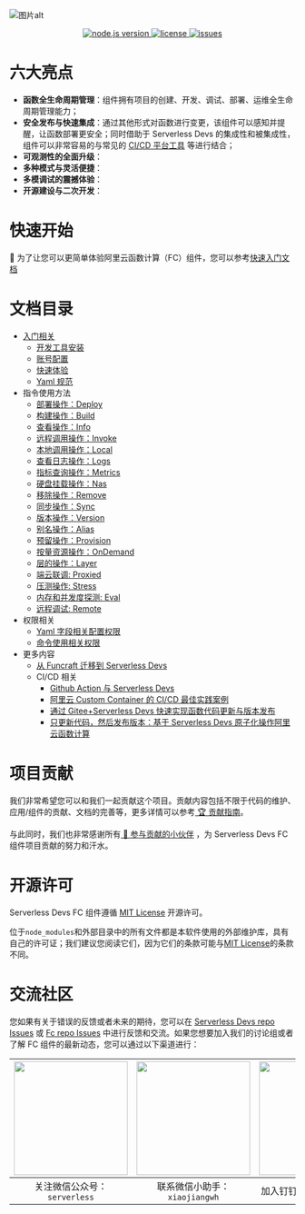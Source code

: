 ![图片alt](https://serverless-article-picture.oss-cn-hangzhou.aliyuncs.com/1635756716877_20211101085157044368.png)
<p align="center">
  <a href="https://nodejs.org/en/">
    <img src="https://img.shields.io/badge/node-%3E%3D%2010.8.0-brightgreen" alt="node.js version">
  </a>
  <a href="https://github.com/devsapp/fc/blob/master/LICENSE">
    <img src="https://img.shields.io/badge/License-MIT-green" alt="license">
  </a>
  <a href="https://github.com/devsapp/fc/issues">
    <img src="https://img.shields.io/github/issues/devsapp/fc" alt="issues">
  </a>
  </a>
</p>

# 六大亮点

- **函数全生命周期管理**：组件拥有项目的创建、开发、调试、部署、运维全生命周期管理能力；
- **安全发布与快速集成**：通过其他形式对函数进行变更，该组件可以感知并提醒，让函数部署更安全；同时借助于 Serverless Devs 的集成性和被集成性，组件可以非常容易的与常见的 [CI/CD 平台工具](https://github.com/Serverless-Devs/Serverless-Devs/blob/master/docs/zh/cicd.md) 等进行结合；
- **可观测性的全面升级**：
- **多种模式与灵活便捷**：
- **多模调试的震撼体验**：
- **开源建设与二次开发**：

# 快速开始

🔑 为了让您可以更简单体验阿里云函数计算（FC）组件，您可以参考[快速入门文档](./docs/Getting-started/Hello-world-application.md)

# 文档目录

- [入门相关](./docs/Getting-started/Getting-started.md)
  - [开发工具安装](./docs/Getting-started/Install-tutorial.md)
  - [账号配置](./docs/Getting-started/Setting-up-credentials.md)
  - [快速体验](./docs/Getting-started/Hello-world-application.md)
  - [Yaml 规范](./docs/Others/yaml.md)
- 指令使用方法
  - [部署操作：Deploy](./docs/Usage/deploy.md)
  - [构建操作：Build](./docs/Usage/build/build.md)
  - [查看操作：Info](./docs/Usage/info.md)
  - [远程调用操作：Invoke](./docs/Usage/invoke.md)
  - [本地调用操作：Local](./docs/Usage/local.md)
  - [查看日志操作：Logs](./docs/Usage/logs.md)
  - [指标查询操作：Metrics](./docs/Usage/metrics.md)
  - [硬盘挂载操作：Nas](./docs/Usage/nas.md)
  - [移除操作：Remove](./docs/Usage/remove.md)
  - [同步操作：Sync](./docs/Usage/sync.md)
  - [版本操作：Version](./docs/Usage/version.md)
  - [别名操作：Alias](./docs/Usage/alias.md)
  - [预留操作：Provision](./docs/Usage/provision.md)
  - [按量资源操作：OnDemand](./docs/Usage/onDemand.md)
  - [层的操作：Layer](./docs/Usage/layer.md)
  - [端云联调: Proxied](./docs/Usage/proxied.md)
  - [压测操作: Stress](./docs/Usage/stress.md)
  - [内存和并发度探测: Eval](./docs/Usage/eval.md)
  - [远程调试: Remote](./docs/Usage/remote.md)
- 权限相关
  - [Yaml 字段相关配置权限](./docs/Others/authority/yaml.md)
  - [命令使用相关权限](./docs/Others/authority/command.md)
- 更多内容
  - [从 Funcraft 迁移到 Serverless Devs](./docs/Others/fun-fc.md)
  - CI/CD 相关
    - [Github Action 与 Serverless Devs](./docs/Others/github-action.md)
    - [阿里云 Custom Container 的 CI/CD 最佳实践案例](http://www.serverless-devs.com/blog/aliyun-custom-container-ci-cd)
    - [通过 Gitee+Serverless Devs 快速实现函数代码更新与版本发布](http://www.serverless-devs.com/blog/gitee-gitee-go-serverless-devs-ci-cd)
    - [只更新代码，然后发布版本：基于 Serverless Devs 原子化操作阿里云函数计算](http://www.serverless-devs.com/blog/serverless-devs-update-fc-code)



# 项目贡献

我们非常希望您可以和我们一起贡献这个项目。贡献内容包括不限于代码的维护、应用/组件的贡献、文档的完善等，更多详情可以参考[ 🏆 贡献指南](./CONTRIBUTING.md)。

与此同时，我们也非常感谢所有[ 👬 参与贡献的小伙伴](https://github.com/devsapp/fc/graphs/contributors) ，为 Serverless Devs FC 组件项目贡献的努力和汗水。

# 开源许可

Serverless Devs FC 组件遵循 [MIT License](./LICENSE) 开源许可。

位于`node_modules`和外部目录中的所有文件都是本软件使用的外部维护库，具有自己的许可证；我们建议您阅读它们，因为它们的条款可能与[MIT License](./LICENSE)的条款不同。

# 交流社区

您如果有关于错误的反馈或者未来的期待，您可以在 [Serverless Devs repo Issues](https://github.com/serverless-devs/serverless-devs/issues) 或 [Fc repo Issues](https://github.com/devsapp/fc/issues) 中进行反馈和交流。如果您想要加入我们的讨论组或者了解 FC 组件的最新动态，您可以通过以下渠道进行：

<p align="center">

| <img src="https://serverless-article-picture.oss-cn-hangzhou.aliyuncs.com/1635407298906_20211028074819117230.png" width="200px" > | <img src="https://serverless-article-picture.oss-cn-hangzhou.aliyuncs.com/1635407044136_20211028074404326599.png" width="200px" > | <img src="https://serverless-article-picture.oss-cn-hangzhou.aliyuncs.com/1635407252200_20211028074732517533.png" width="200px" > |
|--- | --- | --- |
| <center>关注微信公众号：`serverless`</center> | <center>联系微信小助手：`xiaojiangwh`</center> | <center>加入钉钉交流群：`33947367`</center> | 

</p>
